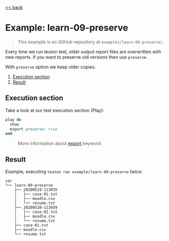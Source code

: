 [<< back](README.md)

# Example: learn-09-preserve

> This example is on GitHub repository at `examples/learn-09-preserve/`.

Every time we run teuton test, older output report files are overwritten with new reports. if you want to preserve old versions then use `preserve`.

With `preserve` option we keep older copies.

1. [Execution section](#execution-section)
2. [Result](#result)

## Execution section

Take a look at our test execution section (Play):
```ruby
play do
  show
  export preserve: true
end
```

> More information about [export](../dsl/execution/export.md) keyword.

## Result

Example, executing `teuton run example/learn-09-preserve` twice:

```
var
└── learn-09-preserve
    ├── 20200519-113035
    │   ├── case-01.txt
    │   ├── moodle.csv
    │   └── resume.txt
    ├── 20200520-113039
    │   ├── case-01.txt
    │   ├── moodle.csv
    │   └── resume.txt
    ├── case-01.txt
    ├── moodle.csv
    └── resume.txt
```
